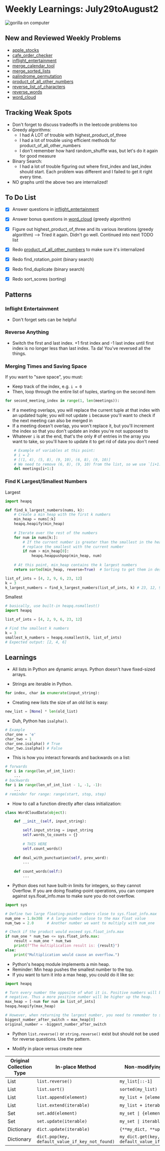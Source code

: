 # Weekly Learnings: July29toAugust2

![gorilla on computer](https://media.giphy.com/media/v1.Y2lkPTc5MGI3NjExNnY2Mmg4dHloNGlydWNsZ3Y3bzI2dXB4bGRyYnd1cDRrbHowYzY1dSZlcD12MV9naWZzX3NlYXJjaCZjdD1n/QNFhOolVeCzPQ2Mx85/giphy.gif)

## New and Reviewed Weekly Problems
- [apple_stocks](apple_stocks.py)
- [cafe_order_checker](cafe_order_checker.py)
- [inflight_entertainment](inflight_entertainment.py)
- [merge_calendar_tool](merge_calendar_tool.py)
- [merge_sorted_lists](merge_sorted_lists.py)
- [palindrome_permutation](palindrome_permutation.py)
- [product_of_all_other_numbers](product_of_all_other_numbers.py)
- [reverse_list_of_characters](reverse_list_of_characters.py)
- [reverse_words](reverse_words.py)
- [word_cloud](word_cloud.py)

## Tracking Weak Spots


- Don't forget to discuss tradeoffs in the leetcode problems too
- Greedy algorithms:
    - I had A LOT of trouble with highest_product_of_three
    - I had a lot of trouble using efficient methods for product_of_all_other_numbers
    - I don't remember how hard random_shuffle was, but let's do it again for good measure
- Binary Search:
    - I had a lot of trouble figuring out where first_index and last_index should start. Each problem was different and I failed to get it right every time.
- NO graphs until the above two are internalized!


## To Do List

- [x] Answer questions in [inflight_entertainment](inflight_entertainment.py)
- [x] Answer bonus questions in [word_cloud](word_cloud.py) (greedy algorithm)
- [x] Figure out highest_product_of_three and its various iterations (greedy algorithm) --> Tried it again. Didn't go well. Continued into next TODO list
- [x] Redo [product_of_all_other_numbers](product_of_all_other_numbers.py) to make sure it's internalized
- [x] Redo find_rotation_point (binary search)
- [x] Redo find_duplicate (binary search)
- [x] Redo sort_scores (sorting)


## Patterns

### Inflight Entertainment

- Don't forget sets can be helpful

### Reverse Anything

- Switch the first and last index. +1 first index and -1 last index until first index is no longer less than last index. Ta da! You've reversed all the things.

### Merging Times and Saving Space

If you want to "save space", you must:
- Keep track of the index, e.g. `i = 0`
- Then, loop through the entire list of tuples, starting on the second item
```Python
for second_meeting_index in range(1, len(meetings)):
```
- If a meeting overlaps, you will replace the current tuple at that index with an updated tuple; you will not update `i` because you'll want to check if the next meeting can also be merged in
- If a meeting doesn't overlap, you won't replace it, but you'll increment the index so that you don't update an index you're not supposed to
- Whatever `i` is at the end, that's the only # of entries in the array you want to take, so you'll have to update it to get rid of data you don't need
```Python
    # Example of variables at this point: 
    # i = 2
    # [(1, 4), (5, 8), (9, 10), (6, 8), (9, 10)]
    # We need to remove (6, 8), (9, 10) from the list, so we use `[i+1:]` since we only need up to [i]
    del meetings[i+1:]
```

### Find K Largest/Smallest Numbers

Largest
```Python
import heapq

def find_k_largest_numbers(nums, k):
    # Create a min heap with the first k numbers
    min_heap = nums[:k]
    heapq.heapify(min_heap)
    
    # Iterate over the rest of the numbers
    for num in nums[k:]:
        # If the current number is greater than the smallest in the heap,
        # replace the smallest with the current number
        if num > min_heap[0]:
            heapq.heappushpop(min_heap, num)
    
    # At this point, min_heap contains the k largest numbers
    return sorted(min_heap, reverse=True)  # Sorting to get them in descending order

list_of_ints = [4, 2, 9, 6, 23, 12]
k = 3
k_largest_numbers = find_k_largest_numbers(list_of_ints, k) # 23, 12, 9
```

Smallest
```Python
# basically, use built-in heapq.nsmallest()
import heapq

list_of_ints = [4, 2, 9, 6, 23, 12]

# Find the smallest k numbers
k = 3
smallest_k_numbers = heapq.nsmallest(k, list_of_ints)
# Expected output: [2, 4, 6]

```


## Learnings

- All lists in Python are dynamic arrays. Python doesn't have fixed-sized arrays.

- Strings are iterable in Python.

```Python
for index, char in enumerate(input_string):
```
- Creating new lists the size of an old list is easy:
```Python
new_list = [None] * len(old_list)
```
- Duh, Python has `isalpha()`.

```Python
# Example
char_one = 'e'
char_two = 1
char_one.isalpha() # True
char_two.isalpha() # False
```
- This is how you interact forwards and backwards on a list:
```Python
# forwards
for i in range(len_of_int_list):
    ...
# backwards
for i in range(len_of_int_list - 1, -1, -1):
    ...
# reminder for range: range(start, stop, step)
```
- How to call a function directly after class initialization:

```Python
class WordCloudData(object):

    def __init__(self, input_string):

        self.input_string = input_string
        self.words_to_counts = {}
        
        # THIS HERE
        self.count_words()
        
    def deal_with_punctuation(self, prev_word):
        ...
    
    def count_words(self:)
        ...
```
- Python does not have built-in limits for integers, so they cannot Overflow. If you are doing floating-point operations, you can compare against sys.float_info.max to make sure you do not overflow.
```Python
import sys

# Define two large floating-point numbers close to sys.float_info.max
num_one = 1.8e308  # A large number close to the max float value
num_two = 2.0      # Another number we want to multiply with num_one

# Check if the product would exceed sys.float_info.max
if num_one * num_two <= sys.float_info.max:
    result = num_one * num_two
    print(f"The multiplication result is: {result}")
else:
    print("Multiplication would cause an overflow.")
```
- Python's heapq module implements a min heap.
- Reminder: Min heap pushes the smallest number to the top. 
- If you want to turn it into a max heap, you could do it like so:
```Python
import heapq

# Turn every number the opposite of what it is. Positive numbers will become
# negative. Thus a more positive number will be higher up the heap. 
max_heap = [-num for num in list_of_ints]
heapq.heapify(max_heap)

# However, when returning the largest number, you need to remember to switch the number back to whatever it was originally
biggest_number_after_switch = max_heap[0]
original_number = -biggest_number_after_switch
```
- Python `list.reverse()` or `string.reverse()` exist but should not be used for reverse questions. Use the pattern.

- Modify in place versus create new

| Original Collection Type | In-place Method | Non-modifying Counterpart |
|--------------------------|-----------------|---------------------------|
| List                      | `list.reverse()`   | `my_list[::-1]`            |
| List                      | `list.sort()`      | `sorted(my_list)`          |
| List                      | `list.append(element)` | `my_list + [element]`       |
| List                      | `list.extend(iterable)` | `my_list + iterable`        |
| Set                       | `set.add(element)`  | `my_set \| {element}`        |
| Set                       | `set.update(iterable)` | `my_set \| iterable`          |
| Dictionary                | `dict.update(iterable)` | `{**my_dict, **update_dict}` |
| Dictionary                | `dict.pop(key, default_value_if_key_not_found)` | `my_dict.get(key, default_value_if_key_not_found)` |




